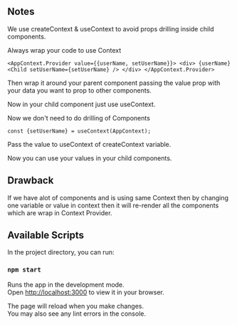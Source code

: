 ## Notes
We use createContext & useContext to avoid props drilling inside child components.

Always wrap your code to use Context

` <AppContext.Provider value={{userName, setUserName}}>
      <div>
        {userName}
        <Child setUserName={setUserName} />
      </div>
</AppContext.Provider>
`

Then wrap it around your parent component passing the value prop with your data you want to prop to other components.

Now in your child component just use useContext.

Now we don't need to do drilling of Components

`const {setUserName} = useContext(AppContext);`

Pass the value to useContext of createContext variable.

Now you can use your values in your child components.

##  Drawback
If we have alot of components and is using same Context then by changing one variable or value in context then it will re-render all the components which are wrap in Context Provider.


## Available Scripts

In the project directory, you can run:

### `npm start`

Runs the app in the development mode.\
Open [http://localhost:3000](http://localhost:3000) to view it in your browser.

The page will reload when you make changes.\
You may also see any lint errors in the console.
